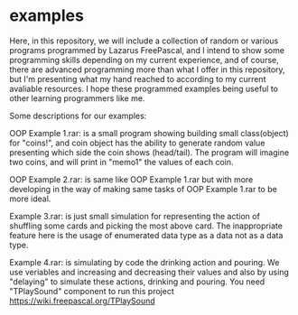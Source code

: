 # examples
Here, in this repository, we will include a collection of random or various programs programmed by Lazarus FreePascal,
and I intend to show some programming skills depending on my current experience, and of course, there are advanced 
programming more than what I offer in this repository, but I'm presenting what my hand reached to according to my
current avaliable resources. I hope these programmed examples being useful to other learning programmers like me.

Some descriptions for our examples:

OOP Example 1.rar: is a small program showing building small class(object) for "coins!", and coin object has 
the ability to generate random value presenting which side the coin shows (head/tail). The program will imagine
two coins, and will print in "memo1" the values of each coin.

OOP Example 2.rar: is same like OOP Example 1.rar but with more developing in the way of 
making same tasks of OOP Example 1.rar to be more ideal.

Example 3.rar: is just small simulation for representing the action of shuffling some cards and picking 
the most above card. The inappropriate feature here is the usage of enumerated data type as a data not as
a data type.

Example 4.rar: is simulating by code the drinking action and pouring. We use veriables and increasing and 
decreasing their values and also by using "delaying" to simulate these actions, drinking and pouring. You
need "TPlaySound" component to run this project https://wiki.freepascal.org/TPlaySound
